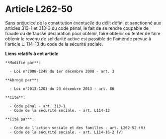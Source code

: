 # Article L262-50

Sans préjudice de la constitution éventuelle du délit défini et sanctionné aux articles 313-1 et 313-3 du code pénal, le fait
de se rendre coupable de fraude ou de fausse déclaration pour obtenir, faire obtenir ou tenter de faire obtenir le revenu de
solidarité active est passible de l'amende prévue à l'article L. 114-13 du code de la sécurité sociale.

**Liens relatifs à cet article**

	**Modifié par**:

	  - Loi n°2008-1249 du 1er décembre 2008 - art. 3

	**Abrogé par**:

	  - Loi n°2013-1203 du 23 décembre 2013 - art. 86

	**Cite**:

	  - Code pénal - art. 313-1
	  - Code de la sécurité sociale. - art. L114-13

	**Cité par**:

	  - Code de l'action sociale et des familles - art. L262-52 (V)
	  - Code de la sécurité sociale. - art. L114-16-2 (V)
